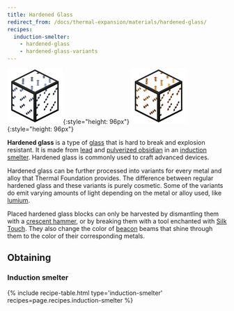 ```yaml
---
title: Hardened Glass
redirect_from: /docs/thermal-expansion/materials/hardened-glass/
recipes:
  induction-smelter:
    - hardened-glass
    - hardened-glass-variants
---
```


![Hardened glass](/assets/images/thermal-foundation/hardened-glass.png){:style="height: 96px"}
![Hardened glass variants](/assets/images/thermal-foundation/hardened-glass-variants.gif){:style="height: 96px"}


**Hardened glass** is a type of [glass](https://minecraft.gamepedia.com/Glass)
that is hard to break and explosion resistant. It is made from
[lead](/docs/thermal-foundation/ingots/lead-ingot/) and [pulverized
obsidian](/docs/thermal-foundation/materials/pulverized-obsidian/) in an
[induction smelter](/docs/thermal-expansion/machines/induction-smelter/).
Hardened glass is commonly used to craft advanced devices.

Hardened glass can be further processed into variants for every metal and alloy
that Thermal Foundation provides. The difference between regular hardened glass
and these variants is purely cosmetic. Some of the variants do emit varying
amounts of light depending on the metal or alloy used, like
[lumium](/docs/thermal-foundation/ingots/lumium-ingot/).

Placed hardened glass blocks can only be harvested by dismantling them with a
[crescent hammer](/docs/thermal-foundation/items/crescent-hammer/), or by
breaking them with a tool enchanted with [Silk
Touch](https://minecraft.gamepedia.com/Silk_Touch). They also change the color
of [beacon](https://minecraft.gamepedia.com/Beacon) beams that shine through
them to the color of their corresponding metals.


Obtaining
---------

### Induction smelter
{% include recipe-table.html type='induction-smelter' recipes=page.recipes.induction-smelter %}
